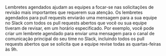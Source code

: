 Lembretes agendados ajudam as equipes a focar-se nas solicitações de revisão mais importantes que requerem sua atenção. Os lembretes agendados para pull requests enviarão uma mensagem para a sua equipe no Slack com todos os pull requests abertos que você ou sua equipe tiveram de revisar, em um horário especificado. Por exemplo, você pode criar um lembrete agendado para enviar uma mensagem para o canal de comunicação principal do seu time no Slack, incluindo todos os pull requests abertos que se solicita que a equipe revise todas as quartas-feiras às 9h.
